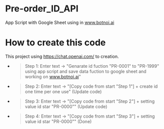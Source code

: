 # Pre-order_ID_API
App Script with Google Sheet using in www.botnoi.ai

# How to create this code
This project using https://chat.openai.com/ to creation.
* > Step 1: Enter text -> "Genarate id fuction "PR-0001" to "PR-1999"  using app script and save data fuction to google sheet and working on www.botnoi.ai"
* > Step 2: Enter text -> "[Copy code from start "Step 1"] + create id one time per one use" (Update code)
* > Step 3: Enter text -> "[Copy code from start "Step 2"] + setting value id star "PR-0000"" (Update code)
* > Step 4: Enter text -> "[Copy code from start "Step 3"] + setting value id star "PR-0000"" (Done)

